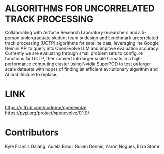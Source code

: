 # ALGORITHMS FOR UNCORRELATED TRACK PROCESSING
Collaborating with Airforce Research Laboratory researchers and a 5-person undergraduate student team to design and benchmark uncorrelated track processing (UCTP) algorithms for satellite data, leveraging the Google Gemini API to query into OpenEvolve LLM and improve evaluation accuracy. Currently we are evaluating through small problem sets to configure functions for UCTP, then convert into larger scale formats in a high-performance computing cluster using Nvidia SuperPOD to test on larger scale datasets with hopes of finding an efficient evolutionary algorithm and AI architecture to replace.

# LINK
https://github.com/codelion/openevolve<br>
https://pypi.org/project/openevolve/0.1.0/

# Contributors
Kyle Francis Galang, Aurela Broqi, Ruben Dennis, Aaron Nogues, Ezra Stone
